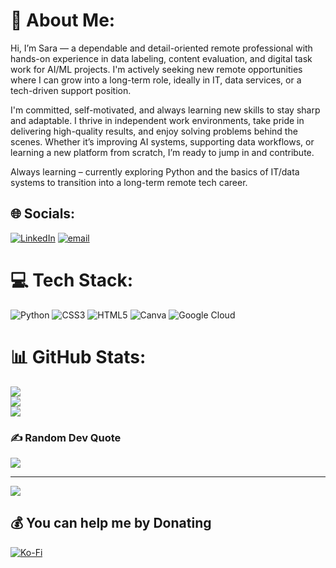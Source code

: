 # 🌸 About Me:
Hi, I’m Sara — a dependable and detail-oriented remote professional with hands-on experience in data labeling, content evaluation, and digital task work for AI/ML projects. I'm actively seeking new remote opportunities where I can grow into a long-term role, ideally in IT, data services, or a tech-driven support position.

I'm committed, self-motivated, and always learning new skills to stay sharp and adaptable. I thrive in independent work environments, take pride in delivering high-quality results, and enjoy solving problems behind the scenes. Whether it’s improving AI systems, supporting data workflows, or learning a new platform from scratch, I’m ready to jump in and contribute.

Always learning – currently exploring Python and the basics of IT/data systems to transition into a long-term remote tech career.

## 🌐 Socials:
[![LinkedIn](https://img.shields.io/badge/LinkedIn-%230077B5.svg?logo=linkedin&logoColor=white)](https://linkedin.com/in/sara-dawson2) [![email](https://img.shields.io/badge/Email-D14836?logo=gmail&logoColor=white)](mailto:saradawsona@gmail.com) 

# 💻 Tech Stack:
![Python](https://img.shields.io/badge/python-3670A0?style=for-the-badge&logo=python&logoColor=ffdd54) ![CSS3](https://img.shields.io/badge/css3-%231572B6.svg?style=for-the-badge&logo=css3&logoColor=white) ![HTML5](https://img.shields.io/badge/html5-%23E34F26.svg?style=for-the-badge&logo=html5&logoColor=white) ![Canva](https://img.shields.io/badge/Canva-%2300C4CC.svg?style=for-the-badge&logo=Canva&logoColor=white) ![Google Cloud](https://img.shields.io/badge/GoogleCloud-%234285F4.svg?style=for-the-badge&logo=google-cloud&logoColor=white)
# 📊 GitHub Stats:
![](https://github-readme-stats.vercel.app/api?username=saradawson2&theme=neon&hide_border=false&include_all_commits=false&count_private=false)<br/>
![](https://nirzak-streak-stats.vercel.app/?user=saradawson2&theme=neon&hide_border=false)<br/>
![](https://github-readme-stats.vercel.app/api/top-langs/?username=saradawson2&theme=neon&hide_border=false&include_all_commits=false&count_private=false&layout=compact)

### ✍️ Random Dev Quote
![](https://quotes-github-readme.vercel.app/api?type=horizontal&theme=radical)

---
[![](https://visitcount.itsvg.in/api?id=saradawson2&icon=0&color=0)](https://visitcount.itsvg.in)

  ## 💰 You can help me by Donating
  [![Ko-Fi](https://img.shields.io/badge/Ko--fi-F16061?style=for-the-badge&logo=ko-fi&logoColor=white)](https://ko-fi.com/emmawhhy) 

  
<!-- Proudly created with GPRM ( https://gprm.itsvg.in ) -->
